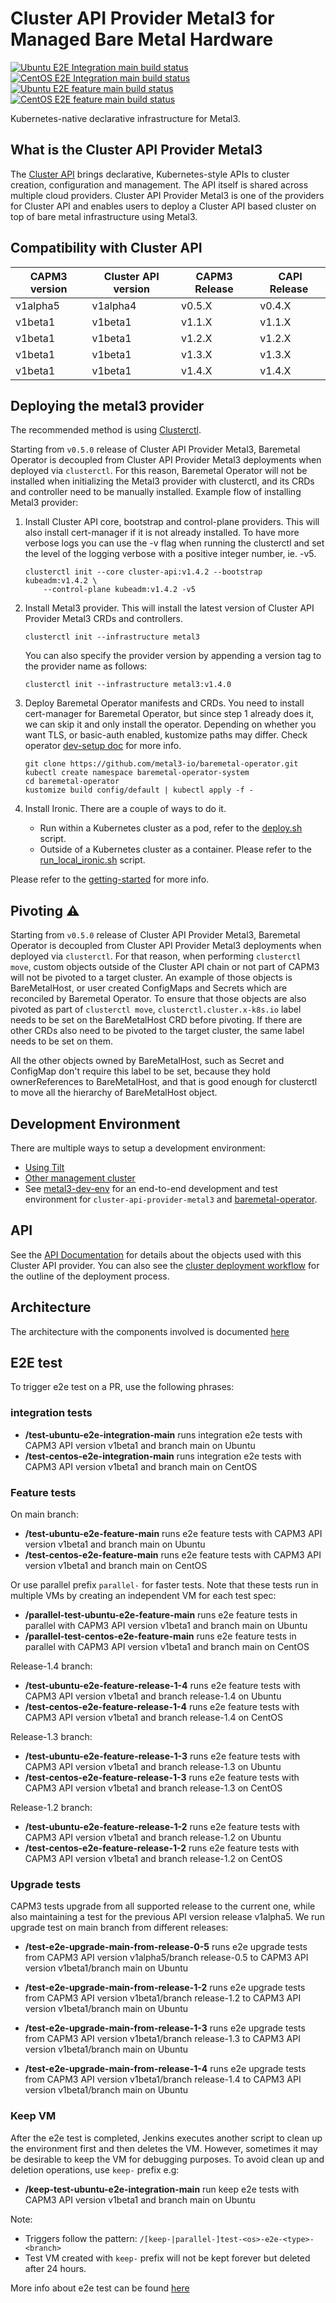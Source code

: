 # Cluster API Provider Metal3 for Managed Bare Metal Hardware

[![Ubuntu E2E Integration main build status](https://jenkins.nordix.org/buildStatus/icon?job=metal3_daily_main_e2e_integration_test_ubuntu&subject=Ubuntu%20e2e%20integration%20main)](https://jenkins.nordix.org/view/Metal3%20Periodic/job/metal3_daily_main_e2e_integration_test_ubuntu/)
[![CentOS E2E Integration main build status](https://jenkins.nordix.org/buildStatus/icon?job=metal3_daily_main_e2e_integration_test_centos&subject=Centos%20e2e%20integration%20main)](https://jenkins.nordix.org/view/Metal3%20Periodic/job/metal3_daily_main_e2e_integration_test_centos/)
[![Ubuntu E2E feature main build status](https://jenkins.nordix.org/buildStatus/icon?job=metal3_daily_main_e2e_feature_test_ubuntu/&subject=Ubuntu%20E2E%20feature%20main)](https://jenkins.nordix.org/view/Metal3%20Periodic/job/metal3_daily_main_e2e_feature_test_ubuntu/)
[![CentOS E2E feature main build status](https://jenkins.nordix.org/buildStatus/icon?job=metal3_daily_main_e2e_feature_test_centos/&subject=CentOS%20E2E%20feature%20main)](https://jenkins.nordix.org/view/Metal3%20Periodic/job/metal3_daily_main_e2e_feature_test_centos/)

Kubernetes-native declarative infrastructure for Metal3.

## What is the Cluster API Provider Metal3

The [Cluster API](https://github.com/kubernetes-sigs/cluster-api/) brings declarative,
Kubernetes-style APIs to cluster creation, configuration and management. The API
itself is shared across multiple cloud providers. Cluster API Provider Metal3 is
one of the providers for Cluster API and enables users to deploy a Cluster API based
cluster on top of bare metal infrastructure using Metal3.

## Compatibility with Cluster API

| CAPM3 version | Cluster API version | CAPM3 Release | CAPI Release |
|---------------|---------------------|---------------|--------------|
| v1alpha5      | v1alpha4            | v0.5.X        | v0.4.X       |
| v1beta1       | v1beta1             | v1.1.X        | v1.1.X       |
| v1beta1       | v1beta1             | v1.2.X        | v1.2.X       |
| v1beta1       | v1beta1             | v1.3.X        | v1.3.X       |
| v1beta1       | v1beta1             | v1.4.X        | v1.4.X       |

## Deploying the metal3 provider

The recommended method is using
[Clusterctl](https://main.cluster-api.sigs.k8s.io/clusterctl/overview.html).

Starting from `v0.5.0` release of Cluster API Provider Metal3, Baremetal Operator is decoupled
from Cluster API Provider Metal3 deployments when deployed via `clusterctl`. For this reason,
Baremetal Operator will not be installed when initializing the Metal3 provider with clusterctl,
and its CRDs and controller need to be manually installed. Example flow of installing Metal3
provider:

1. Install Cluster API core, bootstrap and control-plane providers. This will also install
  cert-manager if it is not already installed. To have more verbose logs you can use the -v flag
  when running the clusterctl and set the level of the logging verbose with a positive integer number, ie. -v5.

    ```shell
    clusterctl init --core cluster-api:v1.4.2 --bootstrap kubeadm:v1.4.2 \
        --control-plane kubeadm:v1.4.2 -v5
    ```

1. Install Metal3 provider. This will install the latest version of Cluster API Provider Metal3 CRDs and controllers.

    ```shell
    clusterctl init --infrastructure metal3
    ```

    You can also specify the provider version by appending a version tag to the provider name as follows:

    ```shell
    clusterctl init --infrastructure metal3:v1.4.0
    ```

1. Deploy Baremetal Operator manifests and CRDs. You need to install cert-manager for Baremetal Operator,
  but since step 1 already does it, we can skip it and only install the operator. Depending on
  whether you want TLS, or basic-auth enabled, kustomize paths may differ. Check operator [dev-setup doc](https://github.com/metal3-io/baremetal-operator/blob/main/docs/dev-setup.md)
  for more info.

    ```shell
    git clone https://github.com/metal3-io/baremetal-operator.git
    kubectl create namespace baremetal-operator-system
    cd baremetal-operator
    kustomize build config/default | kubectl apply -f -
    ```

1. Install Ironic. There are a couple of ways to do it.
    - Run within a Kubernetes cluster as a pod, refer to the [deploy.sh](https://github.com/metal3-io/baremetal-operator/blob/main/tools/deploy.sh)
      script.
    - Outside of a Kubernetes cluster as a container. Please refer to the [run_local_ironic.sh](https://github.com/metal3-io/baremetal-operator/blob/main/tools/run_local_ironic.sh) script.

Please refer to the [getting-started](docs/getting-started.md) for more info.

## Pivoting ⚠️

Starting from `v0.5.0` release of Cluster API Provider Metal3, Baremetal Operator is decoupled
from Cluster API Provider Metal3 deployments when deployed via `clusterctl`. For that reason,
when performing `clusterctl move`, custom objects outside of the Cluster API chain or not part
of CAPM3 will not be pivoted to a target cluster. An example of those objects is BareMetalHost, or
user created ConfigMaps and Secrets which are reconciled by Baremetal Operator. To ensure that those objects are
also pivoted as part of `clusterctl move`, `clusterctl.cluster.x-k8s.io` label needs to be set
on the BareMetalHost CRD before pivoting. If there are other CRDs also need to be pivoted to the
target cluster, the same label needs to be set on them.

All the other objects owned by BareMetalHost, such as Secret and ConfigMap don't require this
label to be set, because they hold ownerReferences to BareMetalHost, and that is good enough
for clusterctl to move all the hierarchy of BareMetalHost object.

## Development Environment

There are multiple ways to setup a development environment:

- [Using Tilt](docs/dev-setup.md#tilt-development-environment)
- [Other management cluster](docs/dev-setup.md#development-using-Kind-or-Minikube)
- See [metal3-dev-env](https://github.com/metal3-io/metal3-dev-env) for an
  end-to-end development and test environment for
  `cluster-api-provider-metal3` and
  [baremetal-operator](https://github.com/metal3-io/baremetal-operator).

## API

See the [API Documentation](docs/api.md) for details about the objects used with
this Cluster API provider. You can also see the [cluster deployment
workflow](docs/deployment_workflow.md) for the outline of the
deployment process.

## Architecture

The architecture with the components involved is documented [here](docs/architecture.md)

## E2E test

To trigger e2e test on a PR, use the following phrases:

### integration tests

- **/test-ubuntu-e2e-integration-main** runs integration e2e tests with CAPM3 API version v1beta1 and branch main on Ubuntu
- **/test-centos-e2e-integration-main** runs integration e2e tests with CAPM3 API version v1beta1 and branch main on CentOS

### Feature tests

On main branch:

- **/test-ubuntu-e2e-feature-main** runs e2e feature tests with CAPM3 API version v1beta1 and branch main on Ubuntu
- **/test-centos-e2e-feature-main** runs e2e feature tests with CAPM3 API version v1beta1 and branch main on CentOS

Or use parallel prefix `parallel-` for faster tests. Note that these tests run in multiple VMs by creating an independent VM for each test spec:

- **/parallel-test-ubuntu-e2e-feature-main** runs e2e feature tests in parallel with CAPM3 API version v1beta1 and branch main on Ubuntu
- **/parallel-test-centos-e2e-feature-main** runs e2e feature tests in parallel with CAPM3 API version v1beta1 and branch main on CentOS

Release-1.4 branch:

- **/test-ubuntu-e2e-feature-release-1-4** runs e2e feature tests with CAPM3 API version v1beta1 and branch release-1.4 on Ubuntu
- **/test-centos-e2e-feature-release-1-4** runs e2e feature tests with CAPM3 API version v1beta1 and branch release-1.4 on CentOS

Release-1.3 branch:

- **/test-ubuntu-e2e-feature-release-1-3** runs e2e feature tests with CAPM3 API version v1beta1 and branch release-1.3 on Ubuntu
- **/test-centos-e2e-feature-release-1-3** runs e2e feature tests with CAPM3 API version v1beta1 and branch release-1.3 on CentOS

Release-1.2 branch:

- **/test-ubuntu-e2e-feature-release-1-2** runs e2e feature tests with CAPM3 API version v1beta1 and branch release-1.2 on Ubuntu
- **/test-centos-e2e-feature-release-1-2** runs e2e feature tests with CAPM3 API version v1beta1 and branch release-1.2 on CentOS

### Upgrade tests

CAPM3 tests upgrade from all supported release to the current one, while also maintaining a test for the previous API version release v1alpha5.
We run upgrade test on main branch from different releases:

- **/test-e2e-upgrade-main-from-release-0-5** runs e2e upgrade tests from CAPM3 API version v1alpha5/branch release-0.5 to CAPM3 API version v1beta1/branch main on Ubuntu

- **/test-e2e-upgrade-main-from-release-1-2** runs e2e upgrade tests from CAPM3 API version v1beta1/branch release-1.2 to CAPM3 API version v1beta1/branch main on Ubuntu

- **/test-e2e-upgrade-main-from-release-1-3** runs e2e upgrade tests from CAPM3 API version v1beta1/branch release-1.3 to CAPM3 API version v1beta1/branch main on Ubuntu

- **/test-e2e-upgrade-main-from-release-1-4** runs e2e upgrade tests from CAPM3 API version v1beta1/branch release-1.4 to CAPM3 API version v1beta1/branch main on Ubuntu

### Keep VM

After the e2e test is completed, Jenkins executes another script to clean up the environment first and then deletes the VM. However, sometimes it may be desirable to keep the VM for debugging purposes. To avoid clean up
and deletion operations, use `keep-` prefix e.g:

- **/keep-test-ubuntu-e2e-integration-main** run keep e2e tests with CAPM3 API version v1beta1 and branch main on Ubuntu

Note:

- Triggers follow the pattern: `/[keep-|parallel-]test-<os>-e2e-<type>-<branch>`
- Test VM created with `keep-` prefix will not be kept forever but deleted after 24 hours.

More info about e2e test can be found [here](docs/e2e-test.md)
